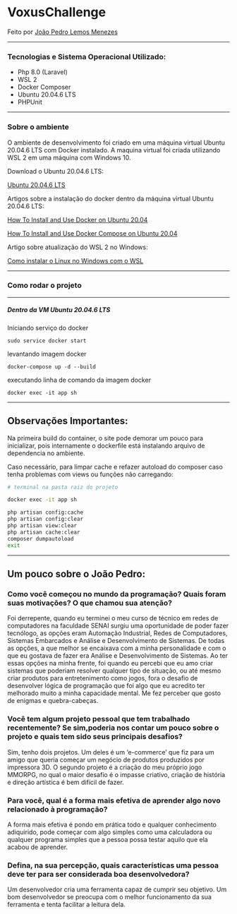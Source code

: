 # VoxusChallenge

Feito por [João Pedro Lemos Menezes](https://www.linkedin.com/in/jo%C3%A3o-pedro-lemos-menezes-518a1ab4/)

___
### Tecnologias e Sistema Operacional Utilizado:

- Php 8.0 (Laravel)
- WSL 2
- Docker Composer
- Ubuntu 20.04.6 LTS
- PHPUnit

___
### Sobre o ambiente

O ambiente de desenvolvimento foi criado em uma máquina virtual Ubuntu 20.04.6 LTS com Docker instalado. A maquina virtual foi criada utilizando WSL 2 em uma máquina com Windows 10.

Download o Ubuntu 20.04.6 LTS:

[Ubuntu 20.04.6 LTS](https://apps.microsoft.com/detail/9MTTCL66CPXJ?hl=pt-br&gl=US)

Artigos sobre a instalação do docker dentro da máquina virtual Ubuntu 20.04.6 LTS:

[How To Install and Use Docker on Ubuntu 20.04](https://www.digitalocean.com/community/tutorials/how-to-install-and-use-docker-on-ubuntu-20-04)

[How To Install and Use Docker Compose on Ubuntu 20.04](https://www.digitalocean.com/community/tutorials/how-to-install-and-use-docker-compose-on-ubuntu-20-04)

Artigo sobre atualização do WSL 2 no Windows:

[Como instalar o Linux no Windows com o WSL](https://learn.microsoft.com/pt-br/windows/wsl/install)

___
### Como rodar o projeto

___

##### Dentro da VM Ubuntu 20.04.6 LTS

Iniciando serviço do docker

```shell
sudo service docker start
```

levantando imagem docker

```shell
docker-compose up -d --build
```

executando linha de comando da imagem docker

```shell
docker exec -it app sh
```

___

## Observações Importantes:

Na primeira build do container, o site pode demorar um pouco para inicializar, pois internamente o dockerfile está instalando arquivo de dependencia no ambiente.

Caso necessário, para limpar cache e refazer autoload do composer caso tenha problemas com views ou funções não carregando:

```bash
# terminal na pasta raiz do projeto

docker exec -it app sh

php artisan config:cache
php artisan config:clear
php artisan view:clear
php artisan cache:clear
composer dumpautoload
exit
```


___

## Um pouco sobre o João Pedro:
### Como você começou no mundo da programação? Quais foram suas motivações? O que chamou sua atenção?

Foi derrepente, quando eu terminei o meu curso de técnico em redes de computadores na faculdade SENAI surgiu uma oportunidade de poder fazer tecnólogo, as opções eram Automação Industrial, Redes de Computadores, Sistemas Embarcados e Análise e Desenvolvimento de Sistemas. De todas as opções, a que melhor se encaixava com a minha personalidade e com o que eu gostava de fazer era Análise e Desenvolvimento de Sistemas. Ao ter essas opções na minha frente, foi quando eu percebi que eu amo criar sistemas que poderiam resolver qualquer tipo de situação, ou até mesmo criar produtos para entretenimento como jogos, fora o desafio de desenvolver lógica de programação que foi algo que eu acredito ter melhorado muito a minha capacidade mental. Me fez perceber que gosto de enigmas e quebra-cabeças.

### Você tem algum projeto pessoal que tem trabalhado recentemente? Se sim,poderia nos contar um pouco sobre o projeto e quais tem sido seus principais desafios?

Sim, tenho dois projetos. Um deles é um ‘e-commerce’ que fiz para um amigo que queria começar um negócio de produtos produzidos por impressora 3D. O segundo projeto é a criação do meu próprio jogo MMORPG, no qual o maior desafio é o impasse criativo, criação de história e direção artística é bem difícil de fazer.  

### Para você, qual é a forma mais efetiva de aprender algo novo relacionado à programação?

A forma mais efetiva é pondo em prática todo e qualquer conhecimento adiquirido, pode começar com algo simples como uma calculadora ou qualquer programa simples que a pessoa possa testar aquilo que ela acabou de aprender.

### Defina, na sua percepção, quais características uma pessoa deve ter para ser considerada boa desenvolvedora?

Um desenvolvedor cria uma ferramenta capaz de cumprir seu objetivo. Um bom desenvolvedor se preocupa com o melhor funcionamento da sua ferramenta e tenta facilitar a leitura dela.

